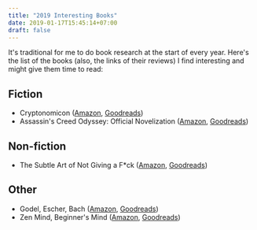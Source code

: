 ```yaml
---
title: "2019 Interesting Books"
date: 2019-01-17T15:45:14+07:00
draft: false
---
```


It's traditional for me to do book research at the start of every year. Here's the list of the books (also, the links of their reviews) I find interesting and might give them time to read:

## Fiction

* Cryptonomicon ([Amazon](https://www.amazon.com/Cryptonomicon-Neal-Stephenson/dp/0380788624/ref=tmm_pap_swatch_0?_encoding=UTF8&qid=1547715401&sr=8-1), [Goodreads](https://www.goodreads.com/book/show/816.Cryptonomicon))
* Assassin's Creed Odyssey: Official Novelization ([Amazon](https://www.amazon.com/Assassins-Creed-Odyssey-Official-Novelization/dp/1984803131?keywords=assassin+creed+odyssey+novel&qid=1547716013&s=Books&sr=1-1-fkmrnull&ref=sr_1_fkmrnull_1), [Goodreads](https://www.goodreads.com/book/show/42744693-assassin-s-creed))

## Non-fiction

* The Subtle Art of Not Giving a F\*ck ([Amazon](https://www.amazon.com/Subtle-Art-Not-Giving-Counterintuitive/dp/0062457713?keywords=art+of+not+giving+a+fuck&qid=1547714860&s=Books&sr=1-1&ref=sr_1_1), [Goodreads](https://www.goodreads.com/book/show/28257707-the-subtle-art-of-not-giving-a-f-ck))

## Other

* Godel, Escher, Bach ([Amazon](https://www.amazon.com/G%C3%B6del-Escher-Bach-Eternal-Golden/dp/0465026567/ref=tmm_pap_swatch_0?_encoding=UTF8&qid=1547715448&sr=1-1), [Goodreads](https://www.goodreads.com/book/show/24113.G_del_Escher_Bac://www.goodreads.com/book/show/24113.G_del_Escher_Bach))
* Zen Mind, Beginner's Mind ([Amazon](https://www.amazon.com/Zen-Mind-Beginners-Meditation-Shambhala/dp/1590302672?keywords=zen+mind&qid=1547716183&s=Books&sr=1-1&ref=sr_1_1), [Goodreads](https://www.goodreads.com/book/show/402843.Zen_Mind_Beginner_s_Mind))
